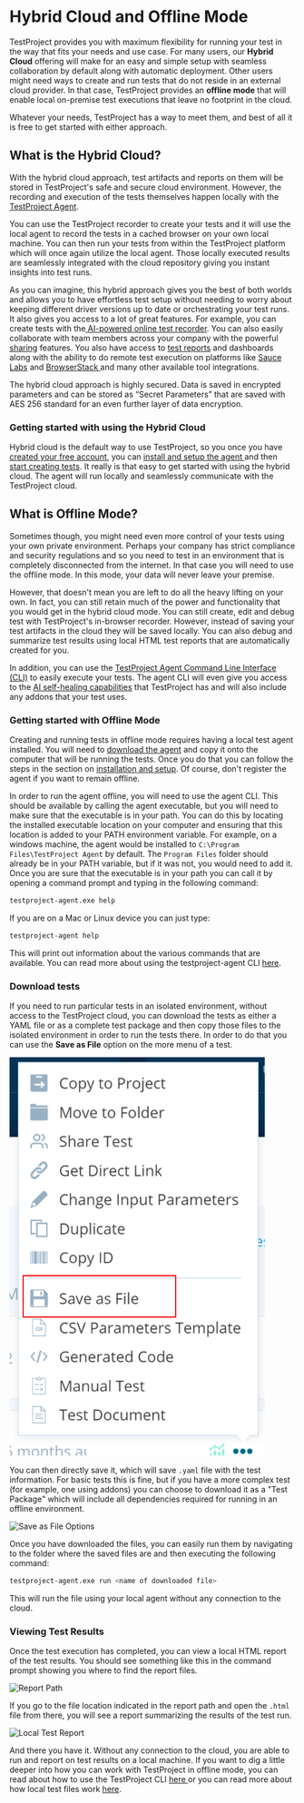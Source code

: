 # Hybrid Cloud and Offline Mode

TestProject provides you with maximum flexibility for running your test in the way that fits your needs and use case. For many users, our **Hybrid Cloud** offering will make for an easy and simple setup with seamless collaboration by default along with automatic deployment.  Other users might need ways to create and run tests that do not reside in an external cloud provider. In that case, TestProject provides an **offline mode** that will enable local on-premise test executions that leave no footprint in the cloud. 

Whatever your needs, TestProject has a way to meet them, and best of all it is free to get started with either approach. 

## What is the Hybrid Cloud?

With the hybrid cloud approach, test artifacts and reports on them will be stored in TestProject's safe and secure cloud environment. However, the recording and execution of the tests themselves happen locally with the [TestProject Agent](../../testproject-agents/what-is-a-testproject-agent.md). 

You can use the TestProject recorder to create your tests and it will use the local agent to record the tests in a cached browser on your own local machine. You can then run your tests from within the TestProject platform which will once again utilize the local agent. Those locally executed results are seamlessly integrated with the cloud repository giving you instant insights into test runs. 

As you can imagine, this hybrid approach gives you the best of both worlds and allows you to have effortless test setup without needing to worry about keeping different driver versions up to date or orchestrating your test runs. It also gives you access to a lot of great features. For example, you can create tests with the[ AI-powered online test recorder](../create-a-test-step/#smart-recorder). You can also easily collaborate with team members across your company with the powerful [sharing](../collaboration-and-sharing.md) features.  You also have access to [test reports](../../testproject-sdk/opensdk-v2/java-sdk/reports.md) and dashboards along with the ability to do remote test execution on platforms like [Sauce Labs](../../testproject-integrations/sauce-labs-integration/) and [BrowserStack ](../../testproject-integrations/browserstack-integration/)and many other available tool integrations. 

The hybrid cloud approach is highly secured. Data is saved in encrypted parameters and can be stored as “Secret Parameters” that are saved with AES 256 standard for an even further layer of data encryption.

### Getting started with using the Hybrid Cloud

Hybrid cloud is the default way to use TestProject, so you once you have [created your free account](../creating-an-account.md), you can [install and setup the agent ](../installation-and-setup.md)and then [start creating tests](../../using-the-smart-test-recorder/web-testing/creating-a-web-test-using-the-testproject-recorder.md). It really is that easy to get started with using the hybrid cloud. The agent will run locally and seamlessly communicate with the TestProject cloud. 

## What is Offline Mode?

Sometimes though, you might need even more control of your tests using your own private environment. Perhaps your company has strict compliance and security regulations and so you need to test in an environment that is completely disconnected from the internet. In that case you will need to use the offline mode. In this mode, your data will never leave your premise. 

However, that doesn't mean you are left to do all the heavy lifting on your own. In fact, you can still retain much of the power and functionality that you would get in the hybrid cloud mode. You can still create, edit and debug test with TestProject's in-browser recorder. However, instead of saving your test artifacts in the cloud they will be saved locally. You can also debug and summarize test results using local HTML test reports that are automatically created for you.

In addition, you can use the [TestProject Agent Command Line Interface \(CLI\)](../../testproject-agents/testproject-agent-cli.md) to easily execute your tests. The agent CLI will even give you access to the [AI self-healing capabilities](../using-ai-to-improve-testing.md#self-healing) that TestProject has and will also include any addons that your test uses. 

### Getting started with Offline Mode

Creating and running tests in offline mode requires having a local test agent installed. You will need to [download the agent](https://app.testproject.io/#/agents) and copy it onto the computer that will be running the tests. Once you do that you can follow the steps in the section on [installation and setup](../installation-and-setup.md). Of course, don't register the agent if you want to remain offline. 

In order to run the agent offline, you will need to use the agent CLI. This should be available by calling the agent executable, but you will need to make sure that the executable is in your path. You can do this by locating the installed executable location on your computer and ensuring that this location is added to your PATH environment variable. For example, on a windows machine, the agent would be installed to `C:\Program Files\TestProject Agent` by default. The `Program Files` folder should already be in your PATH variable, but if it was not, you would need to add it. Once you are sure that the executable is in your path you can call it by opening a command prompt and typing in the following command:

```bash
testproject-agent.exe help
```

If you are on a Mac or Linux device you can just type:

```bash
testproject-agent help
```

This will print out information about the various commands that are available. You can read more about using the testproject-agent CLI [here](../../testproject-agents/testproject-agent-cli.md).

### Download tests 

If you need to run particular tests in an isolated environment, without access to the TestProject cloud, you can download the tests as either a YAML file or as a complete test package and then copy those files to the isolated environment in order to run the tests there. In order to do that you can use the **Save as File** option on the more menu of a test.

![Save as File](../../.gitbook/assets/image%20%28219%29%20%281%29.png)

You can then directly save it, which will save `.yaml` file with the test information. For basic tests this is fine, but if you have a more complex test \(for example, one using addons\) you can choose to download it as a "Test Package" which will include all dependencies required for running in an offline environment. 

![Save as File Options](../../.gitbook/assets/image%20%28227%29.png)

Once you have downloaded the files, you can easily run them by navigating to the folder where the saved files are and then executing the following command:

```bash
testproject-agent.exe run <name of downloaded file>
```

This will run the file using your local agent without any connection to the cloud. 

### Viewing Test Results

Once the test execution has completed, you can view a local HTML report of the test results. You should see something like this in the command prompt showing you where to find the report files. 

![Report Path](../../.gitbook/assets/image%20%28244%29.png)

If you go to the file location indicated in the report path and open the `.html` file from there, you will see a report summarizing the results of the test run.

![Local Test Report](../../.gitbook/assets/image%20%28105%29.png)

And there you have it. Without any connection to the cloud, you are able to run and report on test results on a local machine. If you want to dig a little deeper into how you can work with TestProject in offline mode, you can read about how to use the TestProject CLI [here ](../../testproject-agents/testproject-agent-cli.md)or you can read more about how local test files work [here](understanding-test-files.md).

